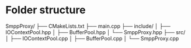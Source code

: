 # Folder structure

SmppProxy/
├── CMakeLists.txt
├── main.cpp
├── include/
│   ├── IOContextPool.hpp
│   ├── BufferPool.hpp
│   └── SmppProxy.hpp
├── src/
│   ├── IOContextPool.cpp
│   ├── BufferPool.cpp
│   └── SmppProxy.cpp

